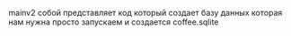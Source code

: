 mainv2 собой представляет код который создает базу данных которая нам нужна
просто запускаем и создается coffee.sqlite
